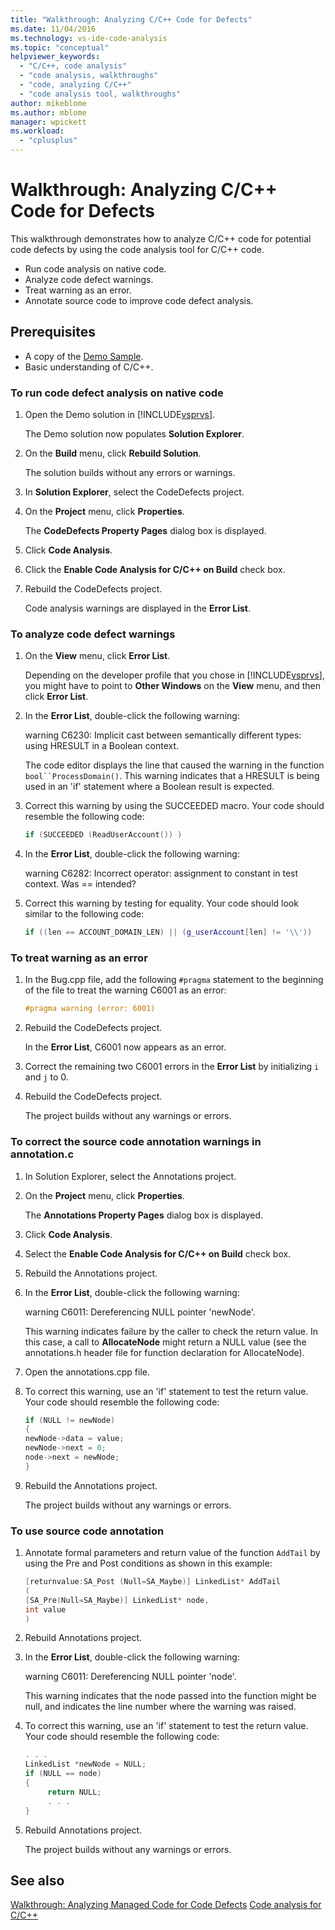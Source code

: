 ```yaml
---
title: "Walkthrough: Analyzing C/C++ Code for Defects"
ms.date: 11/04/2016
ms.technology: vs-ide-code-analysis
ms.topic: "conceptual"
helpviewer_keywords:
  - "C/C++, code analysis"
  - "code analysis, walkthroughs"
  - "code, analyzing C/C++"
  - "code analysis tool, walkthroughs"
author: mikeblome
ms.author: mblome
manager: wpickett
ms.workload:
  - "cplusplus"
---
```

# Walkthrough: Analyzing C/C++ Code for Defects

This walkthrough demonstrates how to analyze C/C++ code for potential code defects by using the code analysis tool for C/C++ code.

- Run code analysis on native code.
- Analyze code defect warnings.
- Treat warning as an error.
- Annotate source code to improve code defect analysis.

## Prerequisites

- A copy of the [Demo Sample](../code-quality/demo-sample.md).
- Basic understanding of C/C++.

### To run code defect analysis on native code

1. Open the Demo solution in [!INCLUDE[vsprvs](../code-quality/includes/vsprvs_md.md)].

     The Demo solution now populates **Solution Explorer**.

2. On the **Build** menu, click **Rebuild Solution**.

     The solution builds without any errors or warnings.

3. In **Solution Explorer**, select the CodeDefects project.

4. On the **Project** menu, click **Properties**.

     The **CodeDefects Property Pages** dialog box is displayed.

5. Click **Code Analysis**.

6. Click the **Enable Code Analysis for C/C++ on Build** check box.

7. Rebuild the CodeDefects project.

     Code analysis warnings are displayed in the **Error List**.

### To analyze code defect warnings

1. On the **View** menu, click **Error List**.

     Depending on the developer profile that you chose in [!INCLUDE[vsprvs](../code-quality/includes/vsprvs_md.md)], you might have to point to **Other Windows** on the **View** menu, and then click **Error List**.

2. In the **Error List**, double-click the following warning:

     warning C6230: Implicit cast between semantically different types: using HRESULT in a Boolean context.

     The code editor displays the line that caused the warning in the function `bool``ProcessDomain()`. This warning indicates that a HRESULT is being used in an 'if' statement where a Boolean result is expected.

3. Correct this warning by using the SUCCEEDED macro. Your code should resemble the following code:

   ```cpp
   if (SUCCEEDED (ReadUserAccount()) )
   ```

4. In the **Error List**, double-click the following warning:

     warning C6282: Incorrect operator: assignment to constant in test context. Was == intended?

5. Correct this warning by testing for equality. Your code should look similar to the following code:

   ```cpp
   if ((len == ACCOUNT_DOMAIN_LEN) || (g_userAccount[len] != '\\'))
   ```

### To treat warning as an error

1. In the Bug.cpp file, add the following `#pragma` statement to the beginning of the file to treat the warning C6001 as an error:

   ```cpp
   #pragma warning (error: 6001)
   ```

2. Rebuild the CodeDefects project.

     In the **Error List**, C6001 now appears as an error.

3. Correct the remaining two C6001 errors in the **Error List** by initializing `i` and `j` to 0.

4. Rebuild the CodeDefects project.

     The project builds without any warnings or errors.

### To correct the source code annotation warnings in annotation.c

1. In Solution Explorer, select the Annotations project.

2. On the **Project** menu, click **Properties**.

     The **Annotations Property Pages** dialog box is displayed.

3. Click **Code Analysis**.

4. Select the **Enable Code Analysis for C/C++ on Build** check box.

5. Rebuild the Annotations project.

6. In the **Error List**, double-click the following warning:

     warning C6011: Dereferencing NULL pointer 'newNode'.

     This warning indicates failure by the caller to check the return value. In this case, a call to **AllocateNode** might return a NULL value (see the annotations.h header file for function declaration for AllocateNode).

7. Open the annotations.cpp file.

8. To correct this warning, use an 'if' statement to test the return value. Your code should resemble the following code:

   ```cpp
   if (NULL != newNode)
   {
   newNode->data = value;
   newNode->next = 0;
   node->next = newNode;
   }
   ```

9. Rebuild the Annotations project.

     The project builds without any warnings or errors.

### To use source code annotation

1. Annotate formal parameters and return value of the function `AddTail` by using the Pre and Post conditions as shown in this example:

   ```cpp
   [returnvalue:SA_Post (Null=SA_Maybe)] LinkedList* AddTail
   (
   [SA_Pre(Null=SA_Maybe)] LinkedList* node,
   int value
   )
   ```

2. Rebuild Annotations project.

3. In the **Error List**, double-click the following warning:

     warning C6011: Dereferencing NULL pointer 'node'.

     This warning indicates that the node passed into the function might be null, and indicates the line number where the warning was raised.

4. To correct this warning, use an 'if' statement to test the return value. Your code should resemble the following code:

   ```cpp
   . . .
   LinkedList *newNode = NULL;
   if (NULL == node)
   {
        return NULL;
        . . .
   }
   ```

5. Rebuild Annotations project.

     The project builds without any warnings or errors.

## See also

[Walkthrough: Analyzing Managed Code for Code Defects](../code-quality/walkthrough-analyzing-managed-code-for-code-defects.md)
[Code analysis for C/C++](../code-quality/code-analysis-for-c-cpp-overview.md)